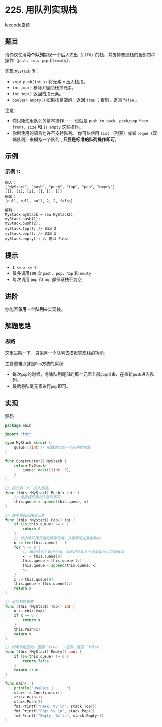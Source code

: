 # 225. 用队列实现栈

[leecode原题](https://leetcode.cn/problems/implement-stack-using-queues/)

## 题目

请你仅使用**两个队列**实现一个后入先出（`LIFO`）的栈，并支持普通栈的全部四种操作（`push`、`top`、`pop` 和 `empty`）。

实现 `MyStack` 类：

- `void push(int x)` 将元素 `x` 压入栈顶。
- `int pop()` 移除并返回栈顶元素。
- `int top()` 返回栈顶元素。
- `boolean empty()` 如果栈是空的，返回 `true` ；否则，返回 `false` 。
 

注意：

- 你只能使用队列的基本操作 —— 也就是 `push to back`、`peek/pop from front`、`size` 和 `is empty` 这些操作。
- 你所使用的语言也许不支持队列。 你可以使用 `list` （列表）或者 `deque`（双端队列）来模拟一个队列 , **只要是标准的队列操作即可**。

## 示例

### 示例 1:

```text
输入：
["MyStack", "push", "push", "top", "pop", "empty"]
[[], [1], [2], [], [], []]
输出：
[null, null, null, 2, 2, false]

解释：
MyStack myStack = new MyStack();
myStack.push(1);
myStack.push(2);
myStack.top(); // 返回 2
myStack.pop(); // 返回 2
myStack.empty(); // 返回 False
```

## 提示
- `1 <= x <= 9`
- 最多调用`100` 次 `push`、`pop`、`top` 和 `empty`
- 每次调用 `pop` 和 `top` 都保证栈不为空

## 进阶
你能否**仅用一个队列**来实现栈。

## 解题思路

### 思路

这里进阶一下，只采用一个队列去模拟实现栈的功能。

主要重难点就是`Pop`方法的实现:
- 每次`pop`的时候，将除队列尾部的那个元素全部`pop`出来，在重新`push`进入队列。
- 最后将队尾元素进行`pop`即可。

## 实现

[源码](./code/225-implement-stack-using-queues/main.go)
```go
package main

import "fmt"

type MyStack struct {
	queue []int // 用数组实现一个队列的功能
}

func Constructor() MyStack {
	return MyStack{
		queue: make([]int, 0),
	}
}

// 将元素 `x` 压入栈顶。
func (this *MyStack) Push(x int) {
	// 直接把元素加入队列即可
	this.queue = append(this.queue, x)
}

// 移除并返回栈顶元素
func (this *MyStack) Pop() int {
	if len(this.queue) == 0 {
		return 0
	}
	// 弹出除队尾元素的所有元素，并重新追加到队列中
	n := len(this.queue) - 1
	for n != 0 {
		// 模拟队列头弹出元素，并且把队列头元素重新加入队列尾部
		x := this.queue[0]
		this.queue = this.queue[1:]
		this.queue = append(this.queue, x)
		n--
	}
	x := this.queue[0]
	this.queue = this.queue[1:]
	return x
}

// 返回栈顶元素
func (this *MyStack) Top() int {
	x := this.Pop()
	if x == 0 {
		return x
	}
	this.Push(x)
	return x
}

// 如果栈是空的，返回 `true` ；否则，返回 `false`
func (this *MyStack) Empty() bool {
	if len(this.queue) != 0 {
		return false
	}
	return true
}

func main() {
	println("UseCase 1......")
	stack := Constructor()
	stack.Push(1)
	stack.Push(2)
	fmt.Printf("Peek: %v \n", stack.Top())
	fmt.Printf("Pop: %v \n", stack.Pop())
	fmt.Printf("Empty: %v \n", stack.Empty())
}
```
